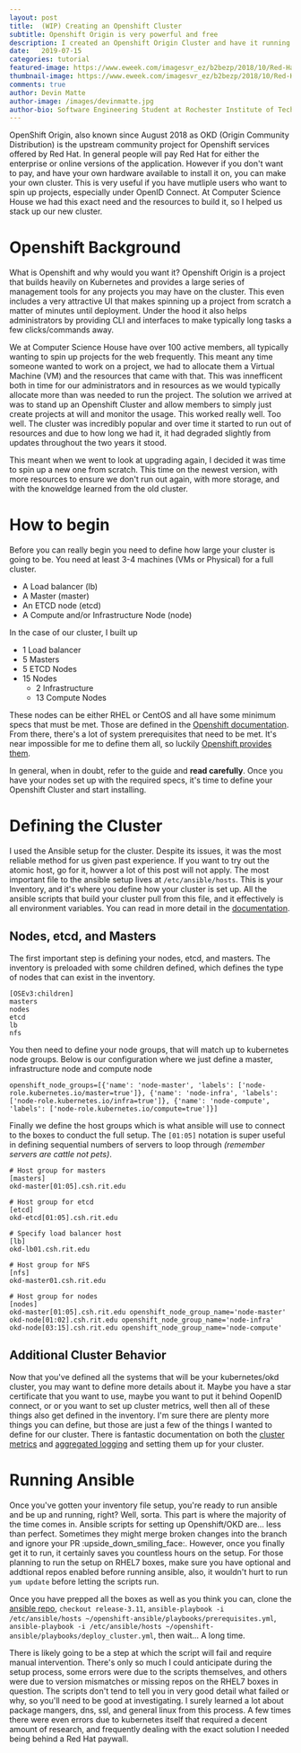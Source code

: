 ```yaml
---
layout: post
title:  (WIP) Creating an Openshift Cluster
subtitle: Openshift Origin is very powerful and free
description: I created an Openshift Origin Cluster and have it running for nearly 100 projects
date:   2019-07-15
categories: tutorial
featured-image: https://www.eweek.com/imagesvr_ez/b2bezp/2018/10/Red-Hat-OpenShift-Containerplatform-1088x725.png
thumbnail-image: https://www.eweek.com/imagesvr_ez/b2bezp/2018/10/Red-Hat-OpenShift-Containerplatform-1088x725.png
comments: true
author: Devin Matte
author-image: /images/devinmatte.jpg
author-bio: Software Engineering Student at Rochester Institute of Technology
---
```


OpenShift Origin, also known since August 2018 as OKD (Origin Community Distribution) is the upstream community project for Openshift services offered by Red Hat. In general people will pay Red Hat for either the enterprise or online versions of the application. However if you don't want to pay, and have your own hardware available to install it on, you can make your own cluster. This is very useful if you have mutliple users who want to spin up projects, especially under OpenID Connect. At Computer Science House we had this exact need and the resources to build it, so I helped us stack up our new cluster.

# Openshift Background
What is Openshift and why would you want it? Openshift Origin is a project that builds heavily on Kubernetes and provides a large series of management tools for any projects you may have on the cluster. This even includes a very attractive UI that makes spinning up a project from scratch a matter of minutes until deployment. Under the hood it also helps administrators by providing CLI and interfaces to make typically long tasks a few clicks/commands away.

We at Computer Science House have over 100 active members, all typically wanting to spin up projects for the web frequently. This meant any time someone wanted to work on a project, we had to allocate them a Virtual Machine (VM) and the resources that came with that. This was innefficent both in time for our administrators and in resources as we would typically allocate more than was needed to run the project. The solution we arrived at was to stand up an Openshift Cluster and allow members to simply just create projects at will and monitor the usage. This worked really well. Too well. The cluster was incredibly popular and over time it started to run out of resources and due to how long we had it, it had degraded slightly from updates throughout the two years it stood.

This meant when we went to look at upgrading again, I decided it was time to spin up a new one from scratch. This time on the newest version, with more resources to ensure we don't run out again, with more storage, and with the knoweldge learned from the old cluster.

# How to begin
Before you can really begin you need to define how large your cluster is going to be. You need at least 3-4 machines (VMs or Physical) for a full cluster.

- A Load balancer (lb)
- A Master (master)
- An ETCD node (etcd)
- A Compute and/or Infrastructure Node (node)

In the case of our cluster, I built up

- 1 Load balancer
- 5 Masters
- 5 ETCD Nodes
- 15 Nodes
  - 2 Infrastructure
  - 13 Compute Nodes

These nodes can be either RHEL or CentOS and all have some minimum specs that must be met. Those are defined in the [Openshift documentation](https://docs.openshift.com/container-platform/3.11/install/prerequisites.html). From there, there's a lot of system prerequisites that need to be met. It's near impossible for me to define them all, so luckily [Openshift provides them](https://docs.openshift.com/container-platform/3.11/install/host_preparation.html).

In general, when in doubt, refer to the guide and **read carefully**. Once you have your nodes set up with the required specs, it's time to define your Openshift Cluster and start installing.

# Defining the Cluster
I used the Ansible setup for the cluster. Despite its issues, it was the most reliable method for us given past experience. If you want to try out the atomic host, go for it, howver a lot of this post will not apply.
The most important file to the ansible setup lives at `/etc/ansible/hosts`. This is your Inventory, and it's where you define how your cluster is set up. All the ansible scripts that build your cluster pull from this file, and it effectively is all environment variables. You can read in more detail in the [documentation](https://docs.openshift.com/container-platform/3.11/install/configuring_inventory_file.html).

## Nodes, etcd, and Masters
The first important step is defining your nodes, etcd, and masters. The inventory is preloaded with some children defined, which defines the type of nodes that can exist in the inventory.

```
[OSEv3:children]
masters
nodes
etcd
lb
nfs
```

You then need to define your node groups, that will match up to kubernetes node groups. Below is our configuration where we just define a master, infrastructure node and compute node
```
openshift_node_groups=[{'name': 'node-master', 'labels': ['node-role.kubernetes.io/master=true']}, {'name': 'node-infra', 'labels': ['node-role.kubernetes.io/infra=true']}, {'name': 'node-compute', 'labels': ['node-role.kubernetes.io/compute=true']}]
```

Finally we define the host groups which is what ansible will use to connect to the boxes to conduct the full setup. The `[01:05]` notation is super useful in defining sequential numbers of servers to loop through _(remember servers are cattle not pets)_.

```
# Host group for masters
[masters]
okd-master[01:05].csh.rit.edu

# Host group for etcd
[etcd]
okd-etcd[01:05].csh.rit.edu

# Specify load balancer host
[lb]
okd-lb01.csh.rit.edu

# Host group for NFS
[nfs]
okd-master01.csh.rit.edu

# Host group for nodes
[nodes]
okd-master[01:05].csh.rit.edu openshift_node_group_name='node-master'
okd-node[01:02].csh.rit.edu openshift_node_group_name='node-infra'
okd-node[03:15].csh.rit.edu openshift_node_group_name='node-compute'
```

## Additional Cluster Behavior
Now that you've defined all the systems that will be your kubernetes/okd cluster, you may want to define more details about it. Maybe you have a star certificate that you want to use, maybe you want to put it behind OopenID connect, or or you want to set up cluster metrics, well then all of these things also get defined in the inventory. I'm sure there are plenty more things you can define, but those are just a few of the things I wanted to define for our cluster.
There is fantastic documentation on both the [cluster metrics](https://docs.openshift.com/container-platform/3.11/install_config/cluster_metrics.html) and [aggregated logging](https://docs.openshift.com/container-platform/3.11/install_config/aggregate_logging.html) and setting them up for your cluster.

# Running Ansible

Once you've gotten your inventory file setup, you're ready to run ansible and be up and running, right? Well, sorta. This part is where the majority of the time comes in. Ansible scripts for setting up Openshift/OKD are... less than perfect. Sometimes they might merge broken changes into the branch and ignore your PR :upside_down_smiling_face:. However, once you finally get it to run, it certainly saves you countless hours on the setup.
For those planning to run the setup on RHEL7 boxes, make sure you have optional and addtional repos enabled before running ansible, also, it wouldn't hurt to run `yum update` before letting the scripts run.

Once you have prepped all the boxes as well as you think you can, clone the [ansible repo](https://github.com/openshift/openshift-ansible), `checkout release-3.11`, `ansible-playbook -i /etc/ansible/hosts ~/openshift-ansible/playbooks/prerequisites.yml`, `ansible-playbook -i /etc/ansible/hosts ~/openshift-ansible/playbooks/deploy_cluster.yml`, then wait... A long time.

There is likely going to be a step at which the script will fail and require manual intervention. There's only so much I could anticipate during the setup process, some errors were due to the scripts themselves, and others were due to version mismatches or missing repos on the RHEL7 boxes in question. The scripts don't tend to tell you in very good detail what failed or why, so you'll need to be good at investigating. I surely learned a lot about package mangers, dns, ssl, and general linux from this process. A few times there were even errors due to kubernetes itself that required a decent amount of research, and frequently dealing with the exact solution I needed being behind a Red Hat paywall.
